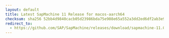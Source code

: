 ```yaml
---
layout: default
title: Latest SapMachine 11 Release for macos-aarch64
checksum: sha256 52bb4d9840cacb05d23986bda75e908e65a552a3dd2ed6df2ab3e9b0e9f9681c
redirect_to:
  - https://github.com/SAP/SapMachine/releases/download/sapmachine-11.0.20/sapmachine-jdk-11.0.20_macos-aarch64_bin.tar.gz
---
```

